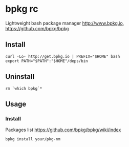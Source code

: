 # bpkg rc

Lightweight bash package manager
<http://www.bpkg.io>,
<https://github.com/bpkg/bpkg>

## Install

    curl -Lo- http://get.bpkg.io | PREFIX="$HOME" bash
    export PATH="$PATH":"$HOME"/deps/bin

## Uninstall

    rm `which bpkg`*

## Usage

### Install

Packages list <https://github.com/bpkg/bpkg/wiki/index>

    bpkg install your/pkg-nm
